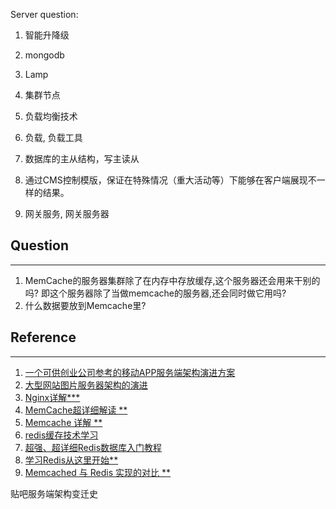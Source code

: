 Server question:


1. 智能升降级
1. mongodb
1. Lamp
1. 集群节点
1. 负载均衡技术
1. 负载, 负载工具

1. 数据库的主从结构，写主读从
1. 通过CMS控制模版，保证在特殊情况（重大活动等）下能够在客户端展现不一样的结果。



1. 网关服务, 网关服务器


## Question

---

1. MemCache的服务器集群除了在内存中存放缓存,这个服务器还会用来干别的吗? 即这个服务器除了当做memcache的服务器,还会同时做它用吗?
1. 什么数据要放到Memcache里?

## Reference

---

1. [一个可供创业公司参考的移动APP服务端架构演进方案](http://www.infoq.com/cn/articles/an-evolution-scheme-for-mobile-app-server-architecture)
1. [大型网站图片服务器架构的演进](http://blog.csdn.net/dinglang_2009/article/details/31450731)
1. [Nginx详解***](http://www.tuicool.com/articles/uABvY3)
1. [MemCache超详细解读 **](http://www.csdn.net/article/2016-03-16/2826609)
1. [Memcache 详解 **](http://freeloda.blog.51cto.com/2033581/1289806/)
1. [redis缓存技术学习](http://www.iigrowing.cn/redis-huan-cun-ji-shu-xue-xi.html)
1. [超强、超详细Redis数据库入门教程](http://www.jb51.net/article/56448.htm)
1. [学习Redis从这里开始**](http://www.epubit.com.cn/article/200)
1. [Memcached 与 Redis 实现的对比 **](http://blog.jobbole.com/108080/)


贴吧服务端架构变迁史